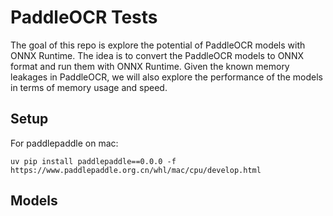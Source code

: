 # PaddleOCR Tests

The goal of this repo is explore the potential of PaddleOCR models with ONNX Runtime. The idea is to convert the PaddleOCR models to ONNX format and run them with ONNX Runtime. Given the known memory leakages in PaddleOCR, we will also explore the performance of the models in terms of memory usage and speed.

## Setup

For paddlepaddle on mac:

`uv pip install paddlepaddle==0.0.0 -f https://www.paddlepaddle.org.cn/whl/mac/cpu/develop.html`

## Models

